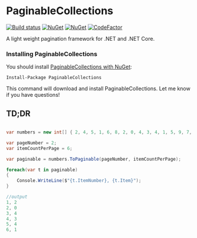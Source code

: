 PaginableCollections
====================

[![Build status](https://ci.appveyor.com/api/projects/status/8hedo7ja62gaq022?svg=true)](https://ci.appveyor.com/project/neekgreen/paginablecollections)
[![NuGet](https://img.shields.io/nuget/v/paginablecollections.svg)](https://www.nuget.org/packages/paginablecollections) 
[![NuGet](https://img.shields.io/nuget/dt/paginablecollections.svg)](https://www.nuget.org/packages/paginablecollections) 
[![CodeFactor](https://www.codefactor.io/repository/github/neekgreen/paginablecollections/badge)](https://www.codefactor.io/repository/github/neekgreen/paginablecollections)

A light weight pagination framework for .NET and .NET Core.

### Installing PaginableCollections

You should install [PaginableCollections with NuGet](https://www.nuget.org/packages/paginablecollections):

    Install-Package PaginableCollections
    
This command will download and install PaginableCollections. Let me know if you have questions!


## TD;DR

```csharp

var numbers = new int[] { 2, 4, 5, 1, 6, 8, 2, 0, 4, 3, 4, 1, 5, 9, 7, 0, 2, 4, 8, 9 };

var pageNumber = 2;
var itemCountPerPage = 6;

var paginable = numbers.ToPaginable(pageNumber, itemCountPerPage);

foreach(var t in paginable)
{
    Console.WriteLine($"{t.ItemNumber}, {t.Item}");
}

//output
1, 2
2, 0
3, 4
4, 3
5, 4 
6, 1
